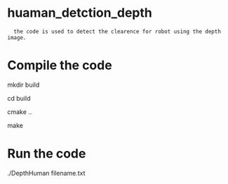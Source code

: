 # huaman_detction_depth

      the code is used to detect the clearence for robot using the depth image. 
# Compile the code

mkdir build

cd build

cmake ..

make


# Run the code

./DepthHuman filename.txt
